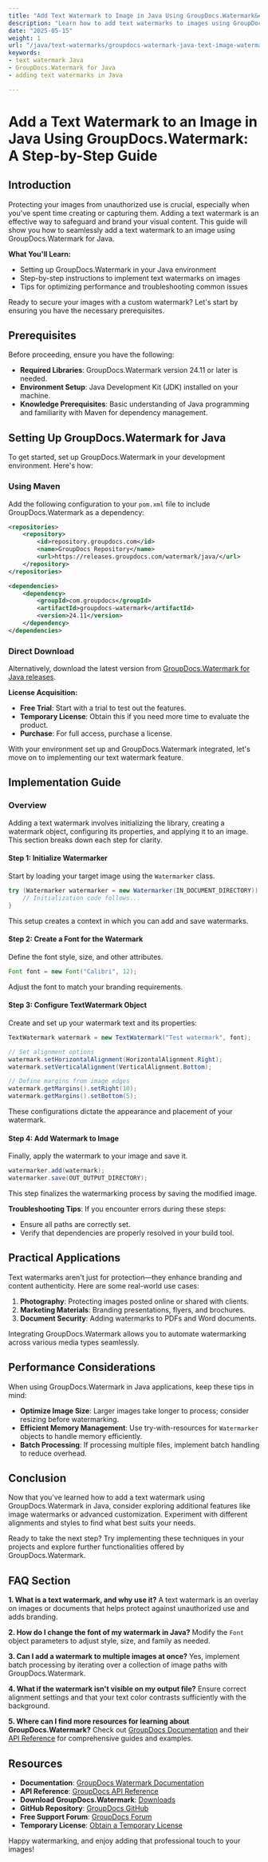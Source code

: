 ```yaml
---
title: "Add Text Watermark to Image in Java Using GroupDocs.Watermark&#58; A Step-by-Step Guide"
description: "Learn how to add text watermarks to images using GroupDocs.Watermark for Java. Follow this comprehensive guide with step-by-step instructions."
date: "2025-05-15"
weight: 1
url: "/java/text-watermarks/groupdocs-watermark-java-text-image-watermark-guide/"
keywords:
- text watermark Java
- GroupDocs.Watermark for Java
- adding text watermarks in Java

---
```



# Add a Text Watermark to an Image in Java Using GroupDocs.Watermark: A Step-by-Step Guide

## Introduction

Protecting your images from unauthorized use is crucial, especially when you've spent time creating or capturing them. Adding a text watermark is an effective way to safeguard and brand your visual content. This guide will show you how to seamlessly add a text watermark to an image using GroupDocs.Watermark for Java.

**What You'll Learn:**
- Setting up GroupDocs.Watermark in your Java environment
- Step-by-step instructions to implement text watermarks on images
- Tips for optimizing performance and troubleshooting common issues

Ready to secure your images with a custom watermark? Let's start by ensuring you have the necessary prerequisites.

## Prerequisites

Before proceeding, ensure you have the following:

- **Required Libraries**: GroupDocs.Watermark version 24.11 or later is needed.
- **Environment Setup**: Java Development Kit (JDK) installed on your machine.
- **Knowledge Prerequisites**: Basic understanding of Java programming and familiarity with Maven for dependency management.

## Setting Up GroupDocs.Watermark for Java

To get started, set up GroupDocs.Watermark in your development environment. Here's how:

### Using Maven
Add the following configuration to your `pom.xml` file to include GroupDocs.Watermark as a dependency:

```xml
<repositories>
    <repository>
        <id>repository.groupdocs.com</id>
        <name>GroupDocs Repository</name>
        <url>https://releases.groupdocs.com/watermark/java/</url>
    </repository>
</repositories>

<dependencies>
    <dependency>
        <groupId>com.groupdocs</groupId>
        <artifactId>groupdocs-watermark</artifactId>
        <version>24.11</version>
    </dependency>
</dependencies>
```

### Direct Download
Alternatively, download the latest version from [GroupDocs.Watermark for Java releases](https://releases.groupdocs.com/watermark/java/).

**License Acquisition:**
- **Free Trial**: Start with a trial to test out the features.
- **Temporary License**: Obtain this if you need more time to evaluate the product.
- **Purchase**: For full access, purchase a license.

With your environment set up and GroupDocs.Watermark integrated, let's move on to implementing our text watermark feature.

## Implementation Guide

### Overview
Adding a text watermark involves initializing the library, creating a watermark object, configuring its properties, and applying it to an image. This section breaks down each step for clarity.

#### Step 1: Initialize Watermarker
Start by loading your target image using the `Watermarker` class.
```java
try (Watermarker watermarker = new Watermarker(IN_DOCUMENT_DIRECTORY)) {
    // Initialization code follows...
}
```
This setup creates a context in which you can add and save watermarks.

#### Step 2: Create a Font for the Watermark
Define the font style, size, and other attributes.
```java
Font font = new Font("Calibri", 12);
```
Adjust the font to match your branding requirements.

#### Step 3: Configure TextWatermark Object
Create and set up your watermark text and its properties:
```java
TextWatermark watermark = new TextWatermark("Test watermark", font);

// Set alignment options
watermark.setHorizontalAlignment(HorizontalAlignment.Right);
watermark.setVerticalAlignment(VerticalAlignment.Bottom);

// Define margins from image edges
watermark.getMargins().setRight(10); 
watermark.getMargins().setBottom(5);
```
These configurations dictate the appearance and placement of your watermark.

#### Step 4: Add Watermark to Image
Finally, apply the watermark to your image and save it.
```java
watermarker.add(watermark);
watermarker.save(OUT_OUTPUT_DIRECTORY);
```
This step finalizes the watermarking process by saving the modified image.

**Troubleshooting Tips**: If you encounter errors during these steps:
- Ensure all paths are correctly set.
- Verify that dependencies are properly resolved in your build tool.

## Practical Applications

Text watermarks aren't just for protection—they enhance branding and content authenticity. Here are some real-world use cases:

1. **Photography**: Protecting images posted online or shared with clients.
2. **Marketing Materials**: Branding presentations, flyers, and brochures.
3. **Document Security**: Adding watermarks to PDFs and Word documents.

Integrating GroupDocs.Watermark allows you to automate watermarking across various media types seamlessly.

## Performance Considerations

When using GroupDocs.Watermark in Java applications, keep these tips in mind:

- **Optimize Image Size**: Larger images take longer to process; consider resizing before watermarking.
- **Efficient Memory Management**: Use try-with-resources for `Watermarker` objects to handle memory efficiently.
- **Batch Processing**: If processing multiple files, implement batch handling to reduce overhead.

## Conclusion

Now that you've learned how to add a text watermark using GroupDocs.Watermark in Java, consider exploring additional features like image watermarks or advanced customization. Experiment with different alignments and styles to find what best suits your needs.

Ready to take the next step? Try implementing these techniques in your projects and explore further functionalities offered by GroupDocs.Watermark.

## FAQ Section

**1. What is a text watermark, and why use it?**
A text watermark is an overlay on images or documents that helps protect against unauthorized use and adds branding.

**2. How do I change the font of my watermark in Java?**
Modify the `Font` object parameters to adjust style, size, and family as needed.

**3. Can I add a watermark to multiple images at once?**
Yes, implement batch processing by iterating over a collection of image paths with GroupDocs.Watermark.

**4. What if the watermark isn't visible on my output file?**
Ensure correct alignment settings and that your text color contrasts sufficiently with the background.

**5. Where can I find more resources for learning about GroupDocs.Watermark?**
Check out [GroupDocs Documentation](https://docs.groupdocs.com/watermark/java/) and their [API Reference](https://reference.groupdocs.com/watermark/java) for comprehensive guides and examples.

## Resources
- **Documentation**: [GroupDocs Watermark Documentation](https://docs.groupdocs.com/watermark/java/)
- **API Reference**: [GroupDocs API Reference](https://reference.groupdocs.com/watermark/java)
- **Download GroupDocs.Watermark**: [Downloads](https://releases.groupdocs.com/watermark/java/)
- **GitHub Repository**: [GroupDocs GitHub](https://github.com/groupdocs-watermark/GroupDocs.Watermark-for-Java)
- **Free Support Forum**: [GroupDocs Forum](https://forum.groupdocs.com/c/watermark/10)
- **Temporary License**: [Obtain a Temporary License](https://purchase.groupdocs.com/temporary-license/) 

Happy watermarking, and enjoy adding that professional touch to your images!

